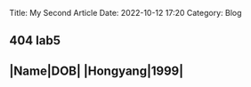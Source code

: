 Title: My Second Article
Date: 2022-10-12 17:20
Category: Blog

404 lab5
------------------
|Name|DOB|
|Hongyang|1999|
------------------